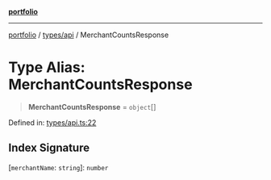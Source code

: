 [**portfolio**](../../../README.md)

***

[portfolio](../../../modules.md) / [types/api](../README.md) / MerchantCountsResponse

# Type Alias: MerchantCountsResponse

> **MerchantCountsResponse** = `object`[]

Defined in: [types/api.ts:22](https://github.com/tnorlund/Portfolio/blob/588527e4555598f56848c0685159b6fd2999c882/portfolio/types/api.ts#L22)

## Index Signature

\[`merchantName`: `string`\]: `number`
